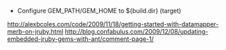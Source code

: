 - Configure GEM_PATH/GEM_HOME to ${build.dir} (target) 

http://alexbcoles.com/code/2009/11/18/getting-started-with-datamapper-merb-on-jruby.html
http://blog.confabulus.com/2009/12/08/updating-embedded-jruby-gems-with-ant/comment-page-1/